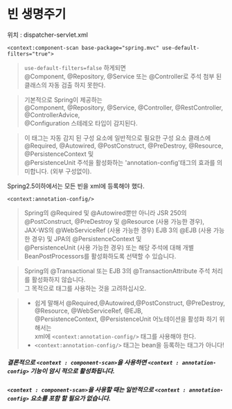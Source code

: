 
# 빈 생명주기

위치 : dispatcher-servlet.xml

`<context:component-scan base-package="spring.mvc" use-default-filters="true">`
> `use-default-filters=false` 하게되면  
> @Component, @Repository, @Service 또는 @Controller로 주석 첨부 된 클래스의 자동 검출 하지 못한다.  

> 기본적으로 Spring이 제공하는  
> @Component, @Repository, @Service, @Controller, @RestController, @ControllerAdvice,  
> @Configuration 스테레오 타입이 감지된다.  

> 이 태그는 자동 감지 된 구성 요소에 일반적으로 필요한 구성 요소 클래스에  
> @Required, @Autowired, @PostConstruct, @PreDestroy, @Resource, @PersistenceContext 및  
> @PersistenceUnit 주석을 활성화하는 'annotation-config'태그의 효과를 의미합니다. (외부 구성없이).  
 
 Spring2.5이하에서는 모든 빈을 xml에 등록해야 했다.  
 
 
`<context:annotation-config/>`
 > Spring의 @Required 및 @Autowired뿐만 아니라 JSR 250의 @PostConstruct, @PreDestroy 및 @Resource (사용 가능한 경우),  
 > JAX-WS의 @WebServiceRef (사용 가능한 경우) EJB 3의 @EJB (사용 가능한 경우) 및 JPA의 @PersistenceContext 및  
 > @PersistenceUnit (사용 가능한 경우) 또는 해당 주석에 대해 개별 BeanPostProcessors를 활성화하도록 선택할 수 있습니다.  
 
 > Spring의 @Transactional 또는 EJB 3의 @TransactionAttribute 주석 처리를 활성화하지 않습니다.  
 > 그 목적으로 <tx : annotation-driven> 태그를 사용하는 것을 고려하십시오.  
 
 > * 쉽게 말해서 @Required,@Autowired,@PostConstruct, @PreDestroy, @Resource, @WebServiceRef, @EJB,  
 > @PersistenceContext, @PersistenceUnit 어노테이션을 활성화 하기 위해서는  
 > xml에 `<context:annotation-config/>` 태그를 사용해야 한다.  
 > * `<context:annotation-config/>` 태그는 bean을 등록하는 태그가 아니다!
 
 ##### 결론적으로 `<context : component-scan>`을 사용하면 `<context : annotation-config>` 기능이 암시 적으로 활성화됩니다.
 ##### `<context : component-scan>`을 사용할 때는 일반적으로 `<context : annotation-config>` 요소를 포함 할 필요가 없습니다.
